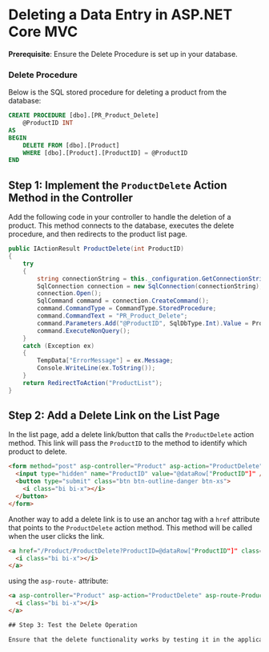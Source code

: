 # Deleting a Data Entry in ASP.NET Core MVC

**Prerequisite**: Ensure the Delete Procedure is set up in your database.

### Delete Procedure

Below is the SQL stored procedure for deleting a product from the database:

```sql
CREATE PROCEDURE [dbo].[PR_Product_Delete]
    @ProductID INT
AS
BEGIN
    DELETE FROM [dbo].[Product]
    WHERE [dbo].[Product].[ProductID] = @ProductID
END
```

## Step 1: Implement the `ProductDelete` Action Method in the Controller

Add the following code in your controller to handle the deletion of a product. This method connects to the database, executes the delete procedure, and then redirects to the product list page.

```csharp
public IActionResult ProductDelete(int ProductID)
{
    try
    {
        string connectionString = this._configuration.GetConnectionString("ConnectionString");
        SqlConnection connection = new SqlConnection(connectionString);
        connection.Open();
        SqlCommand command = connection.CreateCommand();
        command.CommandType = CommandType.StoredProcedure;
        command.CommandText = "PR_Product_Delete";
        command.Parameters.Add("@ProductID", SqlDbType.Int).Value = ProductID;
        command.ExecuteNonQuery();
    }
    catch (Exception ex)
    {
        TempData["ErrorMessage"] = ex.Message;
        Console.WriteLine(ex.ToString());
    }
    return RedirectToAction("ProductList");
}
```

## Step 2: Add a Delete Link on the List Page

In the list page, add a delete link/button that calls the `ProductDelete` action method. This link will pass the `ProductID` to the method to identify which product to delete.

```html
<form method="post" asp-controller="Product" asp-action="ProductDelete">
  <input type="hidden" name="ProductID" value="@dataRow["ProductID"]" />
  <button type="submit" class="btn btn-outline-danger btn-xs">
    <i class="bi bi-x"></i>
  </button>
</form>
```

Another way to add a delete link is to use an anchor tag with a `href` attribute that points to the `ProductDelete` action method. This method will be called when the user clicks the link.

```html
<a href="/Product/ProductDelete?ProductID=@dataRow["ProductID"]" class="btn btn-outline-danger btn-xs">
  <i class="bi bi-x"></i>
</a>

```

using the `asp-route-` attribute:

```html
<a asp-controller="Product" asp-action="ProductDelete" asp-route-ProductID="@dataRow["ProductID"]" class="btn btn-outline-danger btn-xs">
  <i class="bi bi-x"></i>
</a>

## Step 3: Test the Delete Operation

Ensure that the delete functionality works by testing it in the application. Check that the product is removed from the database and that the list page updates accordingly.
```
